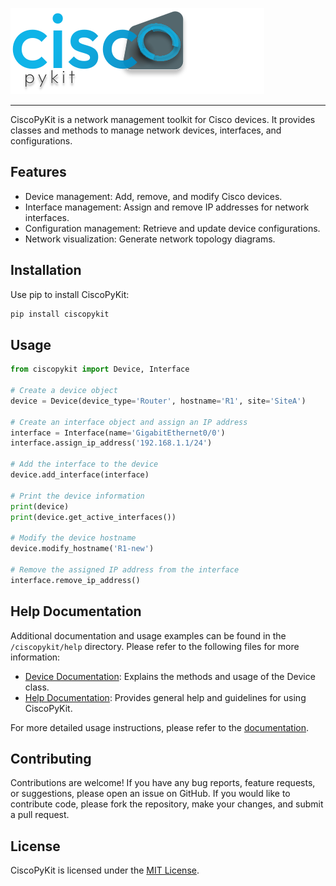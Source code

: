 

![logo](assets/img/logo.svg)

---

CiscoPyKit is a network management toolkit for Cisco devices. It provides classes and methods to manage network devices, interfaces, and configurations.

## Features

- Device management: Add, remove, and modify Cisco devices.
- Interface management: Assign and remove IP addresses for network interfaces.
- Configuration management: Retrieve and update device configurations.
- Network visualization: Generate network topology diagrams.

## Installation

Use pip to install CiscoPyKit:

```bash
pip install ciscopykit
```

## Usage

```python
from ciscopykit import Device, Interface

# Create a device object
device = Device(device_type='Router', hostname='R1', site='SiteA')

# Create an interface object and assign an IP address
interface = Interface(name='GigabitEthernet0/0')
interface.assign_ip_address('192.168.1.1/24')

# Add the interface to the device
device.add_interface(interface)

# Print the device information
print(device)
print(device.get_active_interfaces())

# Modify the device hostname
device.modify_hostname('R1-new')

# Remove the assigned IP address from the interface
interface.remove_ip_address()
```

## Help Documentation

Additional documentation and usage examples can be found in the `/ciscopykit/help` directory. Please refer to the following files for more information:

- [Device Documentation](ciscopykit/help/device.md): Explains the methods and usage of the Device class.
- [Help Documentation](ciscopykit/help/help.md): Provides general help and guidelines for using CiscoPyKit.

For more detailed usage instructions, please refer to the [documentation](https://github.com/devinci-it/ciscopykit).

## Contributing

Contributions are welcome! If you have any bug reports, feature requests, or suggestions, please open an issue on GitHub. If you would like to contribute code, please fork the repository, make your changes, and submit a pull request.

## License

CiscoPyKit is licensed under the [MIT License](LICENSE).
